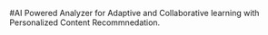 #AI Powered Analyzer for Adaptive and Collaborative learning with Personalized Content Recommnedation.
   
